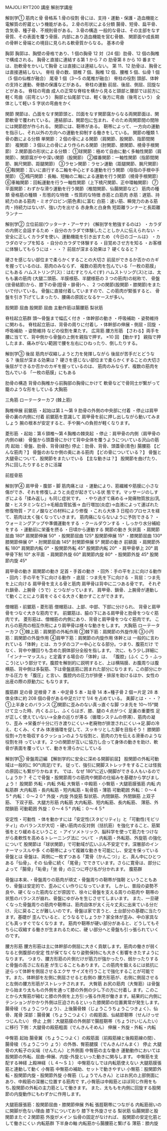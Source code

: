 MAJOLI RYT200 講座
解剖学講座

解剖学① 筋肉と骨
骨格系
1.骨の役割
骨には、支持・運動・保護・造血機能と電解質の貯蔵という機能がある。
2.骨の形状による分類
腸骨、短骨、扁平骨、含気骨、種子骨、不規則骨がある。
3.骨の構造
一般的な骨は、その主部をなす骨質、その表面を覆う骨膜、内部にあり造血機能を営む骨髄、
関節面や成長期の骨幹と骨端との境目に見られる軟骨質からなる。
基本の骨

胸郭
胸郭は、胸壁の骨格であり、1 個の胸骨 12 対（24
個）肋骨、12 個の胸椎で構成される。
胸骨と直接に連結する第 1 から 7 の
肋骨第 8 から 10 番までは、肋軟骨をかいして胸骨
とは直接には連結しない。
第 11、12 肋骨は、胸骨とは直接連結しない。
脊柱
骨の数、頸椎 7 個、胸椎 12 個、腰椎 5 個、仙骨 1 個
（5 個の仙椎が融合）
尾骨 1 個（3〜5 の尾椎が融合）
脊柱の役割
頭部、体幹の支持と運動、脊髄の保護などがある。
脊柱の運動
前屈、後屈、側屈、回旋などがある。
脊柱の弯曲
成人の正常な脊柱を横から見ると頸部と腰部では前方に軽く弯曲（前弯という）
胸部と仙尾部では、軽く後方に弯曲（後弯という）
全体として軽い S 字状の弯曲をかく

関節
関節は、凸面をなす関節頭と、凹面をなす関節窩からなる両関節面は、関節軟骨で覆われている。
連結部は、関節包に包まれ、そのため両関節間の間隙には関節腔が作られる。
関節には、靭帯がある。
靭帯によって、一方向の運動を指示し、それ以外の方向への運動を抑制する働きをしている。
関節の種類
1.骨の数による分類
単関節：２個の骨による関節（肩関節、股関節、指節間関節）
複関節：３個以上の骨により作られる関節（肘関節、膝関節、橈骨手根関節）
2.関節面の形状による分類：
①球関節：極めて自由に動く多軸性関節（肩関節）、関節窩がやや深い関節（股関節）
②蝶番関節：一軸性関節（指節間関節、腕尺関節、距腿関節）
③ラセン関節：ラセン運動（距腿関節、腕尺関節）
④鞍関節：互いに直行する二軸を中心とする運動を行う関節（母指の手根中手関節）
⑤楕円関節：長軸、短軸の二軸による運動を行う関節（橈骨手根関節）
⑥車軸関節：回転運動を行う一軸性関節（上下橈尺関節、正中環軸関節）
⑦平面関節：わずかな滑り運動を行う関節（椎間関節、仙腸関節など）
筋肉の種類
骨格筋の種類
・形態的な特徴
・性質的な特徴
赤筋と白筋肉
赤筋：遅筋、持続力のある筋肉・ミオグロビン(筋色素)に富む
白筋：速い筋、瞬発力のある筋肉・持続力はないが、強い力を出せる
赤身魚と白身魚
短距離ランナーと長距離ランナー

解剖学② 立位前屈(ウッターナ・アーサナ)
《解剖学を勉強するのは》
・カラダの内側と会話するため
・自分のカラダで体験したことしか人に伝えられない
・安全に正しくカラダを使い、運動機能を引き出すため
《今日のゴールは》
・カラダのマップを知る
・自分のカラダで体験する
・目覚めさせ方を知る
・お客様に体験してもらうには・・・？
前屈が深まる効果は？ 硬くなると？

硬さを感じない部位まで柔らかくすることの大切さ
前屈ができるか否かのカギを握っているのは、筋肉のみならず、
複数の筋肉を包んでいる「一枚の筋膜」にもある
ハムストリング(ス)：はむすとりんぐ(す)
ハムストリング(ス)とは、太もも裏の筋肉
(大腿二頭筋、半膜様筋、半腱様筋の 3 つの筋肉)の総称で、
骨盤(坐骨結節)から、膝下の骨(脛骨・腓骨)へ
、
2 つの関節(股関節・膝関節)をまたいで付いている。
骨盤に直接付着していますので、この筋肉が緊張すると、
骨盤を引き下げてしまったり、腰痛の原因となるケースが多い。

股関節 屈曲
股関節 屈曲 主動作筋は腸腰筋
梨状筋

脊柱起立筋群
頭〜骨盤まで幅広く付き
・体幹部の動き
・呼吸補助
・姿勢維持
に関わる。
脊柱起立筋は、背骨の周りに付着し
・体幹部の伸展・側屈・回旋
・呼吸補助
・姿勢維持
などの役割を果たす。
広背筋
腰方形筋
【さわる】両手を腰に当てて、背中側から骨盤の上側を親指で押す。
×10 回
【動かす】 親指で押したまま、痛みがない範囲で腰を左右にひねったり、倒したりする。

解剖学③ 後屈
筋肉が収縮しようと力を発揮しながら
後屈が苦手だとどうなる？
後屈が深まる効果は？
硬さを感じない部位まで柔らかくすることの大切さ
後屈ができるか否かのカギを握っているのは、
筋肉のみならず、複数の筋肉を包んでいる
「一枚の筋膜」にもある

肋骨の構造
背骨の胸椎から前胸部の胸骨にかけて
軟骨などで骨同士が繋がって
籠のような形をしている
大胸筋

三角筋
ローテーターカフ (棘上筋)

胸椎伸展
前鋸筋
・起始は第１〜第 9 肋骨の外側の中央部に付着
・停止は肩甲骨の裏の内側に付着
前鋸筋を意識して
肩甲骨を前に押し出しながら動いてみましょう
腕の根本が安定すると、手や腕への負担が軽くなります。

菱形筋
・起始：第６頸椎〜第４胸椎の棘突起
・停止：肩甲骨の内側（肩甲骨の内側の縁）
骨盤から頭蓋骨にかけて背中全体を覆うようについている沢山の筋肉
起始：骨盤、肋骨、背骨(緑色)
停止：肋骨、背骨、頭蓋骨(青色)
腸腰筋
【どんな筋肉？】
骨盤のおなか側の奥にある筋肉
【どの骨についている？】
骨盤と大腿骨について、股関節をまたいでいる
【主な動きは？】
股関節を曲げたり、外に回したりするときに活躍

前脛骨筋

解剖学④ 肩甲骨・腹部・脚
筋肉痛とは
・運動により、筋繊維や筋膜に小さな傷ができ、それを修復しようと炎症が起きている状
態です。マッサージのしすぎによる「揉み返し」も同じ症状です。
・やり過ぎて痛める→発痛物質放出(乳酸・ヒスタミンなど)→毛細血管拡張→
血行増加(炎症)→血液によって運ばれた修復物質・アミノ酸などの材料により修復
・これら大体 3 日程のプロセスを経て、筋肉は太く強くなっていきます。
筋肉痛にならないように予防できる？
・ウォーミングアップや準備運動をする ・クールダウンする
・しっかり水分補給をする ・運動前に栄養を摂る
・日頃から運動する
関節の動き
矢状面
・肩関節屈曲 180° 肩関節伸展 50°
・股関節屈曲 125° 股関節伸展 15°
・膝関節屈曲 130° 膝関節伸展 0°
・肘関節屈曲 145° 肘関節伸展 5°
関節の動き
前額面
・肩関節外転 180° 肩関節内転 0°
・股関節外転 45° 股関節内転 20°
・肩甲骨挙上 20° 肩甲骨下制 10°
水平面
・肩関節外旋 60° 肩関節内旋 80°
・股関節外旋 45° 股関節内旋 45°

肩甲骨の動き
肩関節の動き
足首・手首の動き
・回外：手の平を上に向ける動作
・回内：手の平を下に向ける動作
・底屈：つま先を下に向ける
・背屈：つま先を上に向ける
肩甲骨を支える骨と筋肉
肩甲骨は背中に二つある骨です。
それぞれ鎖骨、上腕骨（うで）とつながっています。
肩甲骨、鎖骨、上腕骨が連動して動くことにより肩をぐるぐる大きく動かすことができます。

僧帽筋・前鋸筋・菱形筋
僧帽筋は、上部、中部、下部に分けられ、
背骨と肩甲骨をつなぐ大きな筋肉です。
前鋸筋は、脇の下にある肩甲骨と肋骨をつなぐ筋肉です。
菱形筋は、僧帽筋の内側にあり、背骨と肩甲骨をつなぐ筋肉です。
これらの筋肉の相互作用により肩甲骨は様々な動きをします。
大胸筋
ローテーターカフ
①棘上筋：肩関節の外転作用
②棘下筋：肩関節の外旋作用
③小円筋：肩関節の外旋作用
④肩甲下筋：肩関節の内旋作用
体幹とは
一般的に言われている「体幹」とは、カラダのコア＝中心となる部分。つまり、腹筋だけ
でなく、背中や腰回りも含めた胴体部分全般を指します。
次に、もう少し詳細に「インナーマッスル」と定義する場合の「体幹」は、 「腹腔」(ふく
こう・ふっこう)という部分です。腹腔を解剖的に説明すると、上は横隔膜、お腹周りは腹
横筋、背中側は多裂筋、下は骨盤底筋に囲まれた部分になります。この部分にかかる圧力
を「腹圧」と言い、腹腔内の圧力が排便・排尿を助けるほか、女性の出産の際の原動力に
もなります。

腹筋群
足の骨
足根骨 7 本・中足骨 5 本・趾骨 14 本+種子骨 2 個＝片足 28 本
体全体に約 208 個の骨がある中足だけで 1/4 を占めている。
美脚とは・・・？
①上半身とのバランス ②関節に歪みのない真っ直ぐな脚
つま先を 10〜15°開けて立った時、内くるぶし、ふくらはぎ、膝、腿の４点がつく
足裏の重要性
足が正しく使えていない→全身の巡りが滞る（循環システムの停滞）、筋肉の凝り、歪み
→栄養が十分に行き渡りにくい→老廃物が排泄されにくい→足.脚の冷え、むくみ、くすみ
体液循環を促して、スッキリとした脚を目指そう！
膝関節
役割→力を吸収するクッションのような役割と、筋肉の力を伝える滑車のような役割を持
っています。２つの関節が互いに協力し合って身体の動きを助け、軟骨が表面を覆ってい
て、動きを滑らかにしている

解剖学⑤ 骨盤周辺編
【解剖学的に安全に深める開脚前屈】
股関節の外転可動域は一般的に 90°(両足)です。
従って、強引に開脚ストレッチをすることは怪我の原因にも繋がりかねます。
では、なぜ 180°に近い開脚ができる人もいるのでしょうか？
そこで骨盤・股関節周りの筋肉や関節の仕組みを基礎から学びましょう！
股関節 外転・内転
外転
大臀筋・中殿筋・小臀筋・大腿筋膜張筋
内転
内転筋群
大内転筋・長内転筋・短内転筋・恥骨筋・薄筋
可動範囲
外転：０〜４５°
内転：０〜２０°
外旋・内旋
外旋筋
梨状筋、内閉鎖筋、外閉鎖筋
上双子筋、 下双子筋、大腿方形筋
内転筋
大内転筋、短内転筋、長内転筋、
薄筋、外閉鎖筋
可動範囲
外旋：０〜４５°
内転：０〜４５°

安定性・可動性
・体を動かすには「安定性(スタビリティ)」と「可動性(モビリティ)」のバランスが大切
・硬い筋肉の反対側（拮抗筋）を強化すること、筋緊張をとり緩めるということ
・アイソメトリック、脳科学を使って筋力をつけながら柔軟性を高めるトレーニング法に
ついて
・内転筋・外転筋、外旋筋 の強化について
股関節は「球状関節」で可動域が広いぶん不安定です。深層部のインナーマッスルや多
くの靭帯によって複雑な動きを可能にし、安定を保っている
骨盤とは
骨盤は、両側に一枚ずつある「寛骨（かんこつ）」と、真ん中にひとつある「仙骨」、その
仙骨に続く「尾骨」でできています。さらに寛骨は、部分によって「腸骨」「恥骨」「坐
骨」の三つに呼び名が分かれます。
腹筋群

骨盤は本来、・骨盤周りの筋肉が頑丈・骨盤周りの靭帯が強靭
ということもあり、骨盤は安定的で、歪みにくい作りになっています。
しかし、普段の姿勢不良や、硬くなった筋肉などが原因で、徐々に骨盤を支える周りの筋肉や
靭帯の状態のバランスが崩れ、骨盤にゆがみを生じさせてしまいます。
また、一旦硬くなった骨盤周りの筋肉や靭帯は、筋肉自体が太く元々丈夫に出来ている分だ
け、元に戻ることが難しいのです。骨盤は家で言うと、土台部分の基礎に当たります。基礎が
歪んでいると、どうなるでしょうか？家全体が歪み、中の家具なども真っすぐでなくなりま
す。 筋肉や靭帯が硬い部分があると、どうしてもそちらに収縮する働きが生まれるために、硬
い部分へと骨盤も引っ張られていくのです。

腰方形筋
腰方形筋は主に体幹部の側屈に大きく貢献します。筋肉の働きが弱くなると側腹部の安定
性が保てなくなり姿勢保持にも大きく影響をきたすようになります。
つまり、腰方形筋の片側だけが筋力が強かったり、弱かったりすると骨盤の高さに左右差
が生じることもあります。この筋肉を鍛えるには抵抗に逆らって体幹を側屈させるエクサ
サイズを行うことで強化することが可能です。また、体幹部を左側に側屈させると右側の
腰方形筋が、右側に側屈させると左側の腰方形筋がストレッチされます。
大臀筋
お尻の筋肉（大臀筋）は骨盤から始まり太ももの外側を通って膝の外側の少し下の方に付着し
ます。このことから大臀筋が縮むと膝の外側を上方引っ張る作用が働きます。結果的に内側に
テンションがかかり外側は圧迫されるといった膝関節の位置異常が発生します。
腸骨稜（ちょうこつりょう）、上後腸骨棘（じょうこうちょうこつきょく）、仙骨、尾骨
深部：腸骨翼（ちょうこつよく）の殿筋面、仙結節靭帯（せんけっせつじんたい）
停止
上側：大腿筋膜の外側部で腸脛靭帯（ちょうけいじんたい）に移行
下側：大腿骨の殿筋粗面（でんきんそめん）
伸展・外旋・外転・内転

中臀筋
起始
腸骨翼（ちょうこつよく）の殿筋面（前殿筋線と後殿筋線の間）、腸骨稜（ちょうこつり
ょう）の外唇、臀筋腱膜（でんきんけんまく）
停止
大腿骨の大転子の尖端（せんたん）と外側面
中臀筋の主な働き
運動動作においては股関節の外転、屈曲-伸展、内旋-外旋といった動きに関与します。
中臀筋を支配する神経
上殿神経（Ｌ４〜Ｓ１）
中臀筋なしでは内転筋使えない
大腿筋膜張筋と連動して動く
小臀筋
中臀筋の補助、セットで動きやすい
小臀筋：股関節外転・股関節内旋・股関節外旋
小臀筋（しょうでんきん）とはお尻の上部側面にあり、中殿筋の深層に位置する筋肉で
す｡小臀筋は中殿筋とほぼ同じ作用をもち､股関節の外転の主力筋として働きます。
また、太ももを内側に回旋する股関節の内旋動作にもわずかに作用します。

大腿筋膜張筋：股関節屈曲・膝関節伸展
外転
張脛靭帯につながる
内転筋弱いのに開脚が危ない理由
膝下についており
膝下を外旋させる
梨状筋
仙腸関節と股関節またぐ２関節筋
外旋がメイン
仙骨の固定がなければ、
股関節の安定化筋として働きにくい
内転筋群
下半身の軸
内転筋から腸腰筋と繋げる
薄筋：膝内旋

